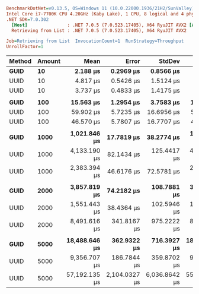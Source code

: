 ``` ini

BenchmarkDotNet=v0.13.5, OS=Windows 11 (10.0.22000.1936/21H2/SunValley)
Intel Core i7-7700K CPU 4.20GHz (Kaby Lake), 1 CPU, 8 logical and 4 physical cores
.NET SDK=7.0.302
  [Host]               : .NET 7.0.5 (7.0.523.17405), X64 RyuJIT AVX2 [AttachedDebugger]
  Retrieving from List : .NET 7.0.5 (7.0.523.17405), X64 RyuJIT AVX2

Job=Retrieving from List  InvocationCount=1  RunStrategy=Throughput  
UnrollFactor=1  

```
| Method | Amount |          Mean |         Error |        StdDev |        Median | Ratio | RatioSD |
|------- |------- |--------------:|--------------:|--------------:|--------------:|------:|--------:|
|   **GUID** |     **10** |      **2.188 μs** |     **0.2969 μs** |     **0.8566 μs** |      **2.050 μs** |  **0.66** |    **0.33** |
|   UUID |     10 |      4.817 μs |     0.5426 μs |     1.5124 μs |      5.100 μs |  1.47 |    0.73 |
|   UUID |     10 |      3.737 μs |     0.4833 μs |     1.4175 μs |      3.300 μs |  1.00 |    0.00 |
|        |        |               |               |               |               |       |         |
|   **GUID** |    **100** |     **15.563 μs** |     **1.2954 μs** |     **3.7583 μs** |     **13.400 μs** |  **0.39** |    **0.20** |
|   UUID |    100 |     59.902 μs |     5.7235 μs |    16.6956 μs |     53.950 μs |  1.47 |    0.70 |
|   UUID |    100 |     46.570 μs |     5.7807 μs |    16.7707 μs |     46.100 μs |  1.00 |    0.00 |
|        |        |               |               |               |               |       |         |
|   **GUID** |   **1000** |  **1,021.846 μs** |    **17.7819 μs** |    **38.2774 μs** |  **1,007.900 μs** |  **0.43** |    **0.02** |
|   UUID |   1000 |  4,133.190 μs |    82.1434 μs |   125.4417 μs |  4,126.500 μs |  1.74 |    0.09 |
|   UUID |   1000 |  2,383.394 μs |    46.6176 μs |    72.5781 μs |  2,387.000 μs |  1.00 |    0.00 |
|        |        |               |               |               |               |       |         |
|   **GUID** |   **2000** |  **3,857.819 μs** |    **74.2182 μs** |   **108.7881 μs** |  **3,854.350 μs** |  **0.44** |    **0.05** |
|   UUID |   2000 |  1,551.443 μs |    38.4364 μs |   102.5946 μs |  1,511.400 μs |  0.18 |    0.02 |
|   UUID |   2000 |  8,491.616 μs |   341.8167 μs |   975.2222 μs |  8,058.600 μs |  1.00 |    0.00 |
|        |        |               |               |               |               |       |         |
|   **GUID** |   **5000** | **18,488.646 μs** |   **362.9322 μs** |   **716.3927 μs** | **18,515.850 μs** |  **0.34** |    **0.03** |
|   UUID |   5000 |  9,356.707 μs |   186.7844 μs |   359.8702 μs |  9,352.600 μs |  0.17 |    0.02 |
|   UUID |   5000 | 57,192.135 μs | 2,104.0327 μs | 6,036.8642 μs | 55,819.300 μs |  1.00 |    0.00 |
